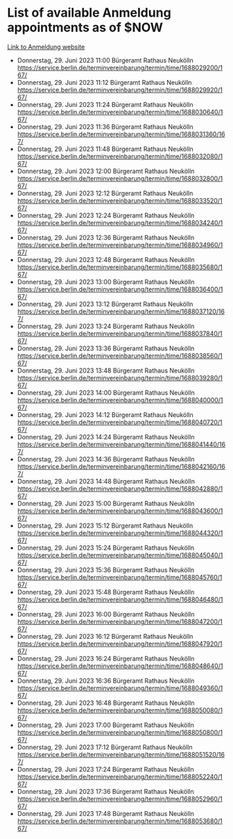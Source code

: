 # List of available Anmeldung appointments as of $NOW
[Link to Anmeldung website](https://service.berlin.de/terminvereinbarung/termin/tag.php?termin=1&anliegen[]=120686&dienstleisterlist=122210,122217,327316,122219,327312,122227,327314,122231,327346,122243,327348,122254,122252,329742,122260,329745,122262,329748,122271,327278,122273,327274,122277,327276,330436,122280,327294,122282,327290,122284,327292,122291,327270,122285,327266,122286,327264,122296,327268,150230,329760,122297,327286,122294,327284,122312,329763,122314,329775,122304,327330,122311,327334,122309,327332,317869,122281,327352,122279,329772,122283,122276,327324,122274,327326,122267,329766,122246,327318,122251,327320,122257,327322,122208,327298,122226,327300&herkunft=http%3A%2F%2Fservice.berlin.de%2Fdienstleistung%2F120686%2F)
- Donnerstag, 29. Juni 2023 11:00 Bürgeramt Rathaus Neukölln https://service.berlin.de/terminvereinbarung/termin/time/1688029200/167/
- Donnerstag, 29. Juni 2023 11:12 Bürgeramt Rathaus Neukölln https://service.berlin.de/terminvereinbarung/termin/time/1688029920/167/
- Donnerstag, 29. Juni 2023 11:24 Bürgeramt Rathaus Neukölln https://service.berlin.de/terminvereinbarung/termin/time/1688030640/167/
- Donnerstag, 29. Juni 2023 11:36 Bürgeramt Rathaus Neukölln https://service.berlin.de/terminvereinbarung/termin/time/1688031360/167/
- Donnerstag, 29. Juni 2023 11:48 Bürgeramt Rathaus Neukölln https://service.berlin.de/terminvereinbarung/termin/time/1688032080/167/
- Donnerstag, 29. Juni 2023 12:00 Bürgeramt Rathaus Neukölln https://service.berlin.de/terminvereinbarung/termin/time/1688032800/167/
- Donnerstag, 29. Juni 2023 12:12 Bürgeramt Rathaus Neukölln https://service.berlin.de/terminvereinbarung/termin/time/1688033520/167/
- Donnerstag, 29. Juni 2023 12:24 Bürgeramt Rathaus Neukölln https://service.berlin.de/terminvereinbarung/termin/time/1688034240/167/
- Donnerstag, 29. Juni 2023 12:36 Bürgeramt Rathaus Neukölln https://service.berlin.de/terminvereinbarung/termin/time/1688034960/167/
- Donnerstag, 29. Juni 2023 12:48 Bürgeramt Rathaus Neukölln https://service.berlin.de/terminvereinbarung/termin/time/1688035680/167/
- Donnerstag, 29. Juni 2023 13:00 Bürgeramt Rathaus Neukölln https://service.berlin.de/terminvereinbarung/termin/time/1688036400/167/
- Donnerstag, 29. Juni 2023 13:12 Bürgeramt Rathaus Neukölln https://service.berlin.de/terminvereinbarung/termin/time/1688037120/167/
- Donnerstag, 29. Juni 2023 13:24 Bürgeramt Rathaus Neukölln https://service.berlin.de/terminvereinbarung/termin/time/1688037840/167/
- Donnerstag, 29. Juni 2023 13:36 Bürgeramt Rathaus Neukölln https://service.berlin.de/terminvereinbarung/termin/time/1688038560/167/
- Donnerstag, 29. Juni 2023 13:48 Bürgeramt Rathaus Neukölln https://service.berlin.de/terminvereinbarung/termin/time/1688039280/167/
- Donnerstag, 29. Juni 2023 14:00 Bürgeramt Rathaus Neukölln https://service.berlin.de/terminvereinbarung/termin/time/1688040000/167/
- Donnerstag, 29. Juni 2023 14:12 Bürgeramt Rathaus Neukölln https://service.berlin.de/terminvereinbarung/termin/time/1688040720/167/
- Donnerstag, 29. Juni 2023 14:24 Bürgeramt Rathaus Neukölln https://service.berlin.de/terminvereinbarung/termin/time/1688041440/167/
- Donnerstag, 29. Juni 2023 14:36 Bürgeramt Rathaus Neukölln https://service.berlin.de/terminvereinbarung/termin/time/1688042160/167/
- Donnerstag, 29. Juni 2023 14:48 Bürgeramt Rathaus Neukölln https://service.berlin.de/terminvereinbarung/termin/time/1688042880/167/
- Donnerstag, 29. Juni 2023 15:00 Bürgeramt Rathaus Neukölln https://service.berlin.de/terminvereinbarung/termin/time/1688043600/167/
- Donnerstag, 29. Juni 2023 15:12 Bürgeramt Rathaus Neukölln https://service.berlin.de/terminvereinbarung/termin/time/1688044320/167/
- Donnerstag, 29. Juni 2023 15:24 Bürgeramt Rathaus Neukölln https://service.berlin.de/terminvereinbarung/termin/time/1688045040/167/
- Donnerstag, 29. Juni 2023 15:36 Bürgeramt Rathaus Neukölln https://service.berlin.de/terminvereinbarung/termin/time/1688045760/167/
- Donnerstag, 29. Juni 2023 15:48 Bürgeramt Rathaus Neukölln https://service.berlin.de/terminvereinbarung/termin/time/1688046480/167/
- Donnerstag, 29. Juni 2023 16:00 Bürgeramt Rathaus Neukölln https://service.berlin.de/terminvereinbarung/termin/time/1688047200/167/
- Donnerstag, 29. Juni 2023 16:12 Bürgeramt Rathaus Neukölln https://service.berlin.de/terminvereinbarung/termin/time/1688047920/167/
- Donnerstag, 29. Juni 2023 16:24 Bürgeramt Rathaus Neukölln https://service.berlin.de/terminvereinbarung/termin/time/1688048640/167/
- Donnerstag, 29. Juni 2023 16:36 Bürgeramt Rathaus Neukölln https://service.berlin.de/terminvereinbarung/termin/time/1688049360/167/
- Donnerstag, 29. Juni 2023 16:48 Bürgeramt Rathaus Neukölln https://service.berlin.de/terminvereinbarung/termin/time/1688050080/167/
- Donnerstag, 29. Juni 2023 17:00 Bürgeramt Rathaus Neukölln https://service.berlin.de/terminvereinbarung/termin/time/1688050800/167/
- Donnerstag, 29. Juni 2023 17:12 Bürgeramt Rathaus Neukölln https://service.berlin.de/terminvereinbarung/termin/time/1688051520/167/
- Donnerstag, 29. Juni 2023 17:24 Bürgeramt Rathaus Neukölln https://service.berlin.de/terminvereinbarung/termin/time/1688052240/167/
- Donnerstag, 29. Juni 2023 17:36 Bürgeramt Rathaus Neukölln https://service.berlin.de/terminvereinbarung/termin/time/1688052960/167/
- Donnerstag, 29. Juni 2023 17:48 Bürgeramt Rathaus Neukölln https://service.berlin.de/terminvereinbarung/termin/time/1688053680/167/
